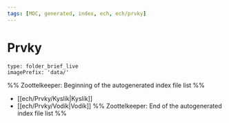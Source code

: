 ```yaml
---
tags: [MOC, generated, index, ech, ech/prvky]
---
```

# Prvky
```ccard
type: folder_brief_live
imagePrefix: 'data/'
```
%% Zoottelkeeper: Beginning of the autogenerated index file list  %%
-  [[ech/Prvky/Kyslík|Kyslík]]
-  [[ech/Prvky/Vodík|Vodík]]
%% Zoottelkeeper: End of the autogenerated index file list  %%
